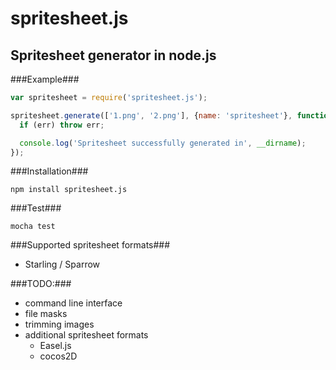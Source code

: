 spritesheet.js
==============

Spritesheet generator in node.js
--

###Example###
```javascript
var spritesheet = require('spritesheet.js');

spritesheet.generate(['1.png', '2.png'], {name: 'spritesheet'}, function (err) {
  if (err) throw err;

  console.log('Spritesheet successfully generated in', __dirname);
});
```
###Installation###
```
npm install spritesheet.js
```

###Test###
```
mocha test
```
###Supported spritesheet formats###
* Starling / Sparrow


###TODO:###
* command line interface
* file masks
* trimming images
* additional spritesheet formats
  * Easel.js
  * cocos2D